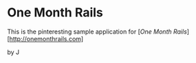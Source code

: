 # One Month Rails 

This is the pinteresting sample application for 
[*One Month Rails*][http://onemonthrails.com]

by J